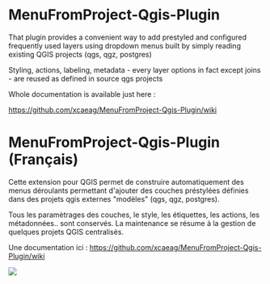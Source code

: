 MenuFromProject-Qgis-Plugin 
===========================

That plugin provides a convenient way to add prestyled and configured frequently used layers using dropdown menus built by simply reading existing QGIS projects (qgs, qgz, postgres)

Styling, actions, labeling, metadata - every layer options in fact except joins - are reused as defined in source qgs projects

Whole documentation is available just here :

https://github.com/xcaeag/MenuFromProject-Qgis-Plugin/wiki


MenuFromProject-Qgis-Plugin (Français)
======================================

Cette extension pour QGIS permet de construire automatiquement des menus déroulants permettant d'ajouter des couches préstylées définies dans des projets qgis externes "modèles" (qgs, qgz, postgres). 

Tous les paramètrages des couches, le style, les étiquettes, les actions, les métadonnées.. sont conservés. La maintenance se résume à la gestion de quelques projets QGIS centralisés. 

Une documentation ici : https://github.com/xcaeag/MenuFromProject-Qgis-Plugin/wiki

![](https://raw.githubusercontent.com/xcaeag/MenuFromProject-Qgis-Plugin/master/menu_from_project/doc/menu-tuto-en.gif)


